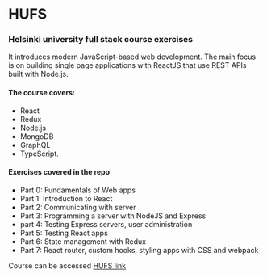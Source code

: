# HUFS

### Helsinki university full stack course exercises

It introduces modern JavaScript-based web development. The main focus is on building single page applications with ReactJS that use REST APIs built with Node.js.

#### The course covers:
- React
- Redux
- Node.js
- MongoDB
- GraphQL
- TypeScript.

#### Exercises covered in the repo

 - Part 0: Fundamentals of Web apps
 - Part 1: Introduction to React
 - Part 2: Communicating with server
 - Part 3: Programming a server with NodeJS and Express
 - part 4: Testing Express servers, user administration
 - Part 5: Testing React apps
 - Part 6: State management with Redux
 - Part 7: React router, custom hooks, styling apps with CSS and webpack


Course can be accessed [HUFS link](https://fullstackopen.com/en/)
